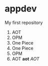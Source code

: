 # appdev
My first repository
1. AOT
2. OPM
3. One Piece
1. One Piece
2. OPM
3. AOT
**aot**
*AOT*   
   
